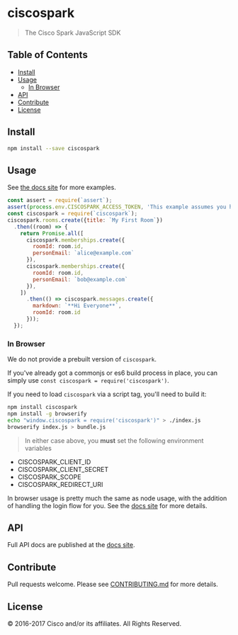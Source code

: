 # ciscospark

> The Cisco Spark JavaScript SDK

## Table of Contents

- [Install](#install)
- [Usage](#usage)
  - [In Browser](#in-browser)
- [API](#api)
- [Contribute](#contribute)
- [License](#license)

## Install

```bash
npm install --save ciscospark
```

## Usage

See [the docs site](https://ciscospark.github.io/spark-js-sdk/) for more examples.

```javascript
const assert = require(`assert`);
assert(process.env.CISCOSPARK_ACCESS_TOKEN, 'This example assumes you have set your access token as an environment variable');
const ciscospark = require(`ciscospark`);
ciscospark.rooms.create({title: `My First Room`})
  .then((room) => {
    return Promise.all([
      ciscospark.memberships.create({
        roomId: room.id,
        personEmail: `alice@example.com`
      }),
      ciscospark.memberships.create({
        roomId: room.id,
        personEmail: `bob@example.com`
      }),
    ])
      .then(() => ciscospark.messages.create({
        markdown: `**Hi Everyone**`,
        roomId: room.id
      }));
  });
```

### In Browser

We do not provide a prebuilt version of `ciscospark`.

If you've already got a commonjs or es6 build process in place, you can simply use `const ciscospark = require('ciscospark')`.

If you need to load `ciscospark` via a script tag, you'll need to build it:

```bash
npm install ciscospark
npm install -g browserify
echo "window.ciscospark = require('ciscospark')" > ./index.js
browserify index.js > bundle.js
```

> In either case above, you **must** set the following environment variables
- CISCOSPARK_CLIENT_ID
- CISCOSPARK_CLIENT_SECRET
- CISCOSPARK_SCOPE
- CISCOSPARK_REDIRECT_URI

In browser usage is pretty much the same as node usage, with the addition of handling the login flow for you. See the [docs site](https://ciscospark.github.io/spark-js-sdk/example/browsers/) for more details.

## API

Full API docs are published at the [docs site](https://ciscospark.github.io/spark-js-sdk/api/).

## Contribute

Pull requests welcome. Please see [CONTRIBUTING.md](../../CONTRIBUTING.md) for more details.

## License

&copy; 2016-2017 Cisco and/or its affiliates. All Rights Reserved.
